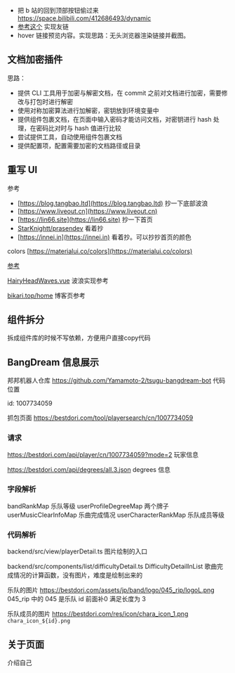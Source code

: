 - 把 b 站的回到顶部按钮偷过来 https://space.bilibili.com/412686493/dynamic
- [参考这个](https://github.com/kuizuo/blog/blob/main/src/pages/friends/index.tsx) 实现友链
- hover 链接预览内容。实现思路：无头浏览器渲染链接并截图。

## 文档加密插件

思路：

- 提供 CLI 工具用于加密与解密文档，在 commit 之前对文档进行加密，需要修改与打包时进行解密
- 使用对称加密算法进行加解密，密钥放到环境变量中
- 提供组件包裹文档，在页面中输入密码才能访问文档，对密钥进行 hash 处理，在密码比对时与 hash 值进行比较
- 尝试提供工具，自动使用组件包裹文档
- 提供配置项，配置需要加密的文档路径或目录

## 重写 UI

参考

- [https://blog.tangbao.ltd](https://blog.tangbao.ltd) 抄一下底部波浪
- [https://www.liveout.cn](https://www.liveout.cn)
- [https://lin66.site](https://lin66.site) 抄一下首页
- [StarKnightt/prasendev](https://github.com/StarKnightt/prasendev) 看着抄
- [https://innei.in](https://innei.in) 看着抄。可以抄抄首页的颜色

colors [https://materialui.co/colors](https://materialui.co/colors)

[参考](https://kuizuo.cn/docs/docusaurus-guides)

[HairyHeadWaves.vue](https://github.com/hairyf/valaxy-theme-hairy/blob/main/theme/components/parts/HairyHeadWaves.vue) 波浪实现参考

[bikari.top/home](https://bikari.top/home) 博客页参考

## 组件拆分

拆成组件库的时候不写依赖，方便用户直接copy代码

## BangDream 信息展示

邦邦机器人仓库 https://github.com/Yamamoto-2/tsugu-bangdream-bot 代码位置

id: 1007734059

抓包页面 https://bestdori.com/tool/playersearch/cn/1007734059

### 请求

https://bestdori.com/api/player/cn/1007734059?mode=2 玩家信息

https://bestdori.com/api/degrees/all.3.json degrees 信息

### 字段解析

bandRankMap 乐队等级
userProfileDegreeMap 两个牌子
userMusicClearInfoMap 乐曲完成情况
userCharacterRankMap 乐队成员等级

### 代码解析

backend/src/view/playerDetail.ts 图片绘制的入口

backend/src/components/list/difficultyDetail.ts DifficultyDetailInList 歌曲完成情况的计算函数，没有图片，难度是绘制出来的

乐队的图片 https://bestdori.com/assets/jp/band/logo/045_rip/logoL.png 045_rip 中的 045 是乐队 id 前面补0 满足长度为 3

乐队成员的图片 https://bestdori.com/res/icon/chara_icon_1.png `chara_icon_${id}.png`

## 关于页面

介绍自己

